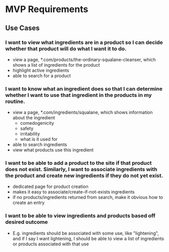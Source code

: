 # MVP Requirements

## Use Cases

### I want to view what ingredients are in a product so I can decide whether that product will do what I want it to do.

- view a page, \*.com/products/the-ordinary-squalane-cleanser, which shows a list of ingredients for the product
- highlight active ingredients
- able to search for a product

### I want to know what an ingredient does so that I can determine whether I want to use that ingredient in the products in my routine.

- view a page, \*.com/ingredients/squalane, which shows information about the ingredient
  - comedogenicity
  - safety
  - irritability
  - what is it used for
- able to search ingredients
- view what products use this ingredient

### I want to be able to add a product to the site if that product does not exist. Similarly, I want to associate ingredients with the product and create new ingredients if they do not yet exist.

- dedicated page for product creation
- makes it easy to associate/create-if-not-exists ingredients
- if no products/ingredients returned from search, make it obvious how to create an entry

### I want to be able to view ingredients and products based off desired outcome

- E.g. ingredients should be associated with some use, like "lightening", and if I say I want lightening, I should be able to view a list of ingredients or products associated with that use
